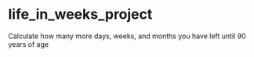 # life_in_weeks_project
Calculate how many more days, weeks, and months you have left until 90 years of age
